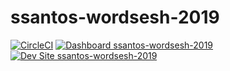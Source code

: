 # ssantos-wordsesh-2019

[![CircleCI](https://circleci.com/gh/pantheon-training-org/ssantos-wordsesh-2019.svg?style=shield)](https://circleci.com/gh/pantheon-training-org/ssantos-wordsesh-2019)
[![Dashboard ssantos-wordsesh-2019](https://img.shields.io/badge/dashboard-ssantos_wordsesh_2019-yellow.svg)](https://dashboard.pantheon.io/sites/e53051f6-dfe7-4a83-b5b9-b800ae7e130c#dev/code)
[![Dev Site ssantos-wordsesh-2019](https://img.shields.io/badge/site-ssantos_wordsesh_2019-blue.svg)](http://dev-ssantos-wordsesh-2019.pantheonsite.io/)